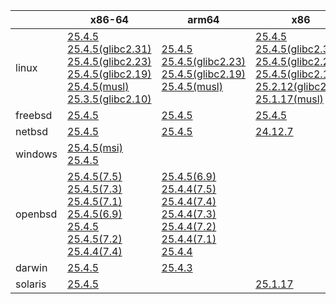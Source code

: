 ||x86-64|arm64|x86|ppc64le|armv7|armel|
| --- | --- | --- | --- | --- | --- | --- |
|linux|[25.4.5](https://github.com/roswell/sbcl_head/releases/download/25.4.5/sbcl-25.4.5-x86-64-linux-binary.tar.bz2)<br />[25.4.5(glibc2.31)](https://github.com/roswell/sbcl_head/releases/download/25.4.5/sbcl-25.4.5-x86-64-linux-glibc2.31-binary.tar.bz2)<br />[25.4.5(glibc2.23)](https://github.com/roswell/sbcl_head/releases/download/25.4.5/sbcl-25.4.5-x86-64-linux-glibc2.23-binary.tar.bz2)<br />[25.4.5(glibc2.19)](https://github.com/roswell/sbcl_head/releases/download/25.4.5/sbcl-25.4.5-x86-64-linux-glibc2.19-binary.tar.bz2)<br />[25.4.5(musl)](https://github.com/roswell/sbcl_head/releases/download/25.4.5/sbcl-25.4.5-x86-64-linux-musl-binary.tar.bz2)<br />[25.3.5(glibc2.10)](https://github.com/roswell/sbcl_head/releases/download/25.3.5/sbcl-25.3.5-x86-64-linux-glibc2.10-binary.tar.bz2)<br />|[25.4.5](https://github.com/roswell/sbcl_head/releases/download/25.4.5/sbcl-25.4.5-arm64-linux-binary.tar.bz2)<br />[25.4.5(glibc2.23)](https://github.com/roswell/sbcl_head/releases/download/25.4.5/sbcl-25.4.5-arm64-linux-glibc2.23-binary.tar.bz2)<br />[25.4.5(glibc2.19)](https://github.com/roswell/sbcl_head/releases/download/25.4.5/sbcl-25.4.5-arm64-linux-glibc2.19-binary.tar.bz2)<br />[25.4.5(musl)](https://github.com/roswell/sbcl_head/releases/download/25.4.5/sbcl-25.4.5-arm64-linux-musl-binary.tar.bz2)<br />|[25.4.5](https://github.com/roswell/sbcl_head/releases/download/25.4.5/sbcl-25.4.5-x86-linux-binary.tar.bz2)<br />[25.4.5(glibc2.31)](https://github.com/roswell/sbcl_head/releases/download/25.4.5/sbcl-25.4.5-x86-linux-glibc2.31-binary.tar.bz2)<br />[25.4.5(glibc2.23)](https://github.com/roswell/sbcl_head/releases/download/25.4.5/sbcl-25.4.5-x86-linux-glibc2.23-binary.tar.bz2)<br />[25.4.5(glibc2.19)](https://github.com/roswell/sbcl_head/releases/download/25.4.5/sbcl-25.4.5-x86-linux-glibc2.19-binary.tar.bz2)<br />[25.2.12(glibc2.10)](https://github.com/roswell/sbcl_head/releases/download/25.2.12/sbcl-25.2.12-x86-linux-glibc2.10-binary.tar.bz2)<br />[25.1.17(musl)](https://github.com/roswell/sbcl_head/releases/download/25.1.17/sbcl-25.1.17-x86-linux-musl-binary.tar.bz2)<br />|[25.4.5](https://github.com/roswell/sbcl_head/releases/download/25.4.5/sbcl-25.4.5-ppc64le-linux-binary.tar.bz2)<br />[25.4.5(glibc2.23)](https://github.com/roswell/sbcl_head/releases/download/25.4.5/sbcl-25.4.5-ppc64le-linux-glibc2.23-binary.tar.bz2)<br />[25.4.4(glibc2.19)](https://github.com/roswell/sbcl_head/releases/download/25.4.4/sbcl-25.4.4-ppc64le-linux-glibc2.19-binary.tar.bz2)<br />|[25.4.4](https://github.com/roswell/sbcl_head/releases/download/25.4.4/sbcl-25.4.4-armv7-linux-binary.tar.bz2)<br />|[25.1.17](https://github.com/roswell/sbcl_head/releases/download/25.1.17/sbcl-25.1.17-armel-linux-binary.tar.bz2)<br />|
|freebsd|[25.4.5](https://github.com/roswell/sbcl_head/releases/download/25.4.5/sbcl-25.4.5-x86-64-freebsd-binary.tar.bz2)<br />|[25.4.5](https://github.com/roswell/sbcl_head/releases/download/25.4.5/sbcl-25.4.5-arm64-freebsd-binary.tar.bz2)<br />|[25.4.5](https://github.com/roswell/sbcl_head/releases/download/25.4.5/sbcl-25.4.5-x86-freebsd-binary.tar.bz2)<br />||||
|netbsd|[25.4.5](https://github.com/roswell/sbcl_head/releases/download/25.4.5/sbcl-25.4.5-x86-64-netbsd-binary.tar.bz2)<br />|[25.4.5](https://github.com/roswell/sbcl_head/releases/download/25.4.5/sbcl-25.4.5-arm64-netbsd-binary.tar.bz2)<br />|[24.12.7](https://github.com/roswell/sbcl_head/releases/download/24.12.7/sbcl-24.12.7-x86-netbsd-binary.tar.bz2)<br />||||
|windows|[25.4.5(msi)](https://github.com/roswell/sbcl_head/releases/download/25.4.5/sbcl-25.4.5-x86-64-windows-binary.msi)<br />[25.4.5](https://github.com/roswell/sbcl_head/releases/download/25.4.5/sbcl-25.4.5-x86-64-windows-binary.tar.bz2)<br />||||||
|openbsd|[25.4.5(7.5)](https://github.com/roswell/sbcl_head/releases/download/25.4.5/sbcl-25.4.5-x86-64-openbsd-7.5-binary.tar.bz2)<br />[25.4.5(7.3)](https://github.com/roswell/sbcl_head/releases/download/25.4.5/sbcl-25.4.5-x86-64-openbsd-7.3-binary.tar.bz2)<br />[25.4.5(7.1)](https://github.com/roswell/sbcl_head/releases/download/25.4.5/sbcl-25.4.5-x86-64-openbsd-7.1-binary.tar.bz2)<br />[25.4.5(6.9)](https://github.com/roswell/sbcl_head/releases/download/25.4.5/sbcl-25.4.5-x86-64-openbsd-6.9-binary.tar.bz2)<br />[25.4.5](https://github.com/roswell/sbcl_head/releases/download/25.4.5/sbcl-25.4.5-x86-64-openbsd-binary.tar.bz2)<br />[25.4.5(7.2)](https://github.com/roswell/sbcl_head/releases/download/25.4.5/sbcl-25.4.5-x86-64-openbsd-7.2-binary.tar.bz2)<br />[25.4.4(7.4)](https://github.com/roswell/sbcl_head/releases/download/25.4.4/sbcl-25.4.4-x86-64-openbsd-7.4-binary.tar.bz2)<br />|[25.4.5(6.9)](https://github.com/roswell/sbcl_head/releases/download/25.4.5/sbcl-25.4.5-arm64-openbsd-6.9-binary.tar.bz2)<br />[25.4.4(7.5)](https://github.com/roswell/sbcl_head/releases/download/25.4.4/sbcl-25.4.4-arm64-openbsd-7.5-binary.tar.bz2)<br />[25.4.4(7.4)](https://github.com/roswell/sbcl_head/releases/download/25.4.4/sbcl-25.4.4-arm64-openbsd-7.4-binary.tar.bz2)<br />[25.4.4(7.3)](https://github.com/roswell/sbcl_head/releases/download/25.4.4/sbcl-25.4.4-arm64-openbsd-7.3-binary.tar.bz2)<br />[25.4.4(7.2)](https://github.com/roswell/sbcl_head/releases/download/25.4.4/sbcl-25.4.4-arm64-openbsd-7.2-binary.tar.bz2)<br />[25.4.4(7.1)](https://github.com/roswell/sbcl_head/releases/download/25.4.4/sbcl-25.4.4-arm64-openbsd-7.1-binary.tar.bz2)<br />[25.4.4](https://github.com/roswell/sbcl_head/releases/download/25.4.4/sbcl-25.4.4-arm64-openbsd-binary.tar.bz2)<br />|||||
|darwin|[25.4.5](https://github.com/roswell/sbcl_head/releases/download/25.4.5/sbcl-25.4.5-x86-64-darwin-binary.tar.bz2)<br />|[25.4.3](https://github.com/roswell/sbcl_head/releases/download/25.4.3/sbcl-25.4.3-arm64-darwin-binary.tar.bz2)<br />|||||
|solaris|[25.4.5](https://github.com/roswell/sbcl_head/releases/download/25.4.5/sbcl-25.4.5-x86-64-solaris-binary.tar.bz2)<br />||[25.1.17](https://github.com/roswell/sbcl_head/releases/download/25.1.17/sbcl-25.1.17-x86-solaris-binary.tar.bz2)<br />||||
